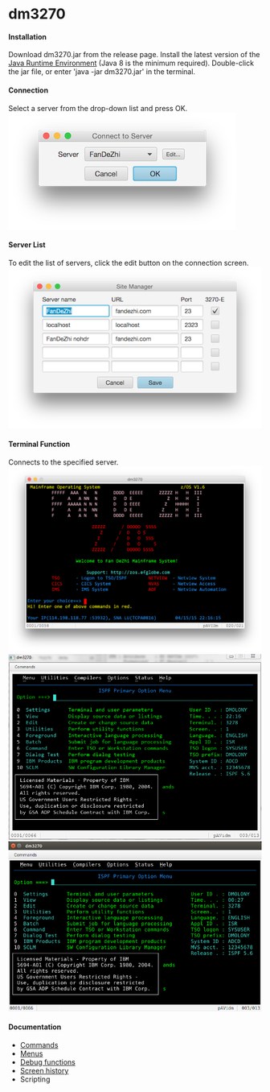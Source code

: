 # dm3270
#### Installation
Download dm3270.jar from the release page. Install the latest version of the [Java Runtime Environment](http://www.oracle.com/technetwork/java/javase/downloads/index.html) (Java 8 is the minimum required). Double-click the jar file, or enter 'java -jar dm3270.jar' in the terminal.
#### Connection
Select a server from the drop-down list and press OK.  
![Default Connection](resources/connect1.png?raw=true "default connection")
#### Server List
To edit the list of servers, click the edit button on the connection screen.  
![Sites](resources/sitelist.png?raw=true "site list")
#### Terminal Function
Connects to the specified server.  
![Terminal screen](resources/terminal.png?raw=true "OSX")
![Terminal screen](resources/winterminal.png?raw=true "Windows")
![Terminal screen](resources/linuxterminal.png?raw=true "Ubuntu")
#### Documentation
* [Commands](resources/commands.md)
* [Menus](resources/menus.md)
* [Debug functions](resources/functions.md)
* [Screen history](resources/history.md)
* Scripting
